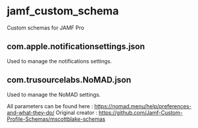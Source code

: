 # jamf_custom_schema
Custom schemas for JAMF Pro

## com.apple.notificationsettings.json
Used to manage the notifications settings.

## com.trusourcelabs.NoMAD.json
Used to manage the NoMAD settings.

All parameters can be found here : https://nomad.menu/help/preferences-and-what-they-do/
Original creator : https://github.com/Jamf-Custom-Profile-Schemas/mscottblake-schemas
